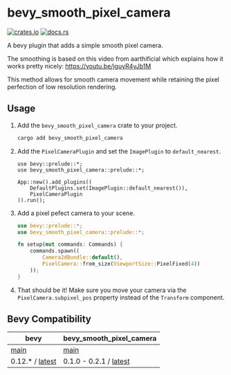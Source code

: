 # bevy_smooth_pixel_camera

[![crates.io](https://img.shields.io/crates/v/bevy_smooth_pixel_camera)](https://crates.io/crates/bevy_smooth_pixel_camera)
[![docs.rs](https://docs.rs/bevy_smooth_pixel_camera/badge.svg)](https://docs.rs/bevy_smooth_pixel_camera)

A bevy plugin that adds a simple smooth pixel camera.

The smoothing is based on this video from aarthificial which explains how it works pretty nicely: <https://youtu.be/jguyR4yJb1M>

This method allows for smooth camera movement while retaining the pixel perfection of low resolution rendering.

## Usage

1. Add the `bevy_smooth_pixel_camera` crate to your project.

    ```sh
    cargo add bevy_smooth_pixel_camera
    ```

2. Add the `PixelCameraPlugin` and set the `ImagePlugin` to `default_nearest`.

    ```rust,no_run
    use bevy::prelude::*;
    use bevy_smooth_pixel_camera::prelude::*;

    App::new().add_plugins((
        DefaultPlugins.set(ImagePlugin::default_nearest()),
        PixelCameraPlugin
    )).run();
    ```

3. Add a pixel pefect camera to your scene.

    ```rust
    use bevy::prelude::*;
    use bevy_smooth_pixel_camera::prelude::*;

    fn setup(mut commands: Commands) {
        commands.spawn((
            Camera2dBundle::default(),
            PixelCamera::from_size(ViewportSize::PixelFixed(4))
        ));
    }
    ```

4. That should be it! Make sure you move your camera via the `PixelCamera.subpixel_pos` property instead of the `Transform` component.

## Bevy Compatibility

| bevy                                                              | bevy_smooth_pixel_camera                                                                |
| ----------------------------------------------------------------- | --------------------------------------------------------------------------------------- |
| [main](https://github.com/bevyengine/bevy)                        | [main](https://github.com/doonv/bevy_smooth_pixel_camera)                               |
| 0.12.* / [latest](https://github.com/bevyengine/bevy/tree/latest) | 0.1.0 - 0.2.1 / [latest](https://github.com/doonv/bevy_smooth_pixel_camera/tree/latest) |
